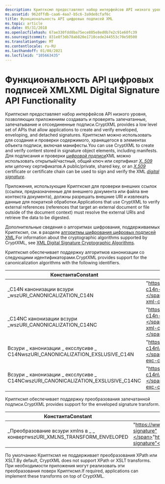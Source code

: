 ```yaml
---
description: Криптксмл предоставляет набор интерфейсов API низкого уровня, позволяющих приложениям создавать и проверять запечатанные, запечатывание и отсоединенные подписи. Криптксмл можно использовать для создания и проверки содержимого, хранящегося в элементах объекта подписи, включая манифесты.
ms.assetid: 962dffdb-caa6-4aa7-b5c6-3a9de8cfaf6c
title: Функциональность API цифровых подписей XML
ms.topic: article
ms.date: 05/31/2018
ms.openlocfilehash: 67ae330fdd8ba75ece885e8ed0b7e2c91e60fc39
ms.sourcegitcommit: 831e8f3db78ab820e1710cede244553c70e50500
ms.translationtype: MT
ms.contentlocale: ru-RU
ms.lasthandoff: 01/08/2021
ms.locfileid: "105663435"
---
```

# <a name="xml-digital-signature-api-functionality"></a><span data-ttu-id="3b90a-104">Функциональность API цифровых подписей XML</span><span class="sxs-lookup"><span data-stu-id="3b90a-104">XML Digital Signature API Functionality</span></span>

<span data-ttu-id="3b90a-105">Криптксмл предоставляет набор интерфейсов API низкого уровня, позволяющих приложениям создавать и проверять запечатанные, запечатывание и отсоединенные подписи.</span><span class="sxs-lookup"><span data-stu-id="3b90a-105">CryptXML provides a low level set of APIs that allow applications to create and verify enveloped, enveloping, and detached signatures.</span></span> <span data-ttu-id="3b90a-106">Криптксмл можно использовать для создания и проверки содержимого, хранящегося в элементах объекта подписи, включая манифесты.</span><span class="sxs-lookup"><span data-stu-id="3b90a-106">You can use CryptXML to create and verify content stored in signature object elements, including manifests.</span></span> <span data-ttu-id="3b90a-107">Для подписания и проверки [*цифровой подписи*](../secgloss/d-gly.md)XML можно использовать открытый/частный, общий ключ или сертификат [*X. 509*](../secgloss/x-gly.md) или цепочку сертификатов.</span><span class="sxs-lookup"><span data-stu-id="3b90a-107">A public/private, shared key, or an [*X.509*](../secgloss/x-gly.md) certificate or certificate chain can be used to sign and verify the XML [*digital signature*](../secgloss/d-gly.md).</span></span>

<span data-ttu-id="3b90a-108">Приложения, использующие Криптксмл для проверки внешних ссылок (ссылки, предназначенные для внешнего документа или файла вне контекста документа), должны разрешать внешние URI и извлекать данные для пократкой обработки.</span><span class="sxs-lookup"><span data-stu-id="3b90a-108">Applications that use CryptXML to verify external references (references that target an external document or file outside of the document context) must resolve the external URIs and retrieve the data to be digested.</span></span>

<span data-ttu-id="3b90a-109">Дополнительные сведения о алгоритмах шифрования, поддерживаемых Криптксмл, см. в разделе [алгоритмы шифрования цифровых подписей XML](xml-digital-signature-cryptographic-algorithms.md).</span><span class="sxs-lookup"><span data-stu-id="3b90a-109">For information about the cryptographic algorithms supported by CryptXML, see [XML Digital Signature Cryptographic Algorithms](xml-digital-signature-cryptographic-algorithms.md).</span></span>

<span data-ttu-id="3b90a-110">Криптксмл обеспечивает поддержку алгоритмов канонизации со следующими идентификаторами.</span><span class="sxs-lookup"><span data-stu-id="3b90a-110">CryptXML provides support for the canonicalization algorithms with the following identifiers.</span></span>



| <span data-ttu-id="3b90a-111">Константа</span><span class="sxs-lookup"><span data-stu-id="3b90a-111">Constant</span></span>                                              | <span data-ttu-id="3b90a-112">Значение URI</span><span class="sxs-lookup"><span data-stu-id="3b90a-112">URI value</span></span>                                                                  |
|-------------------------------------------------------|----------------------------------------------------------------------------|
| <span data-ttu-id="3b90a-113">\_C14N канонизации всзури \_</span><span class="sxs-lookup"><span data-stu-id="3b90a-113">wszURI\_CANONICALIZATION\_C14N</span></span><br/>             | <span data-ttu-id="3b90a-114">"https://www.w3.org/TR/2001/REC-xml-c14n-20010315"</span><span class="sxs-lookup"><span data-stu-id="3b90a-114">"https://www.w3.org/TR/2001/REC-xml-c14n-20010315"</span></span><br/>               |
| <span data-ttu-id="3b90a-115">\_C14NC канонизации всзури \_</span><span class="sxs-lookup"><span data-stu-id="3b90a-115">wszURI\_CANONICALIZATION\_C14NC</span></span><br/>            | <span data-ttu-id="3b90a-116">"https://www.w3.org/TR/2001/REC-xml-c14n-20010315\#WithComments"</span><span class="sxs-lookup"><span data-stu-id="3b90a-116">"https://www.w3.org/TR/2001/REC-xml-c14n-20010315\#WithComments"</span></span><br/> |
| <span data-ttu-id="3b90a-117">Всзури \_ канонизации \_ ексслусиве \_ C14N</span><span class="sxs-lookup"><span data-stu-id="3b90a-117">wszURI\_CANONICALIZATION\_EXSLUSIVE\_C14N</span></span><br/>  | <span data-ttu-id="3b90a-118">"https://www.w3.org/2001/10/xml-exc-c14n\#"</span><span class="sxs-lookup"><span data-stu-id="3b90a-118">"https://www.w3.org/2001/10/xml-exc-c14n\#"</span></span><br/>                      |
| <span data-ttu-id="3b90a-119">Всзури \_ канонизации \_ ексслусиве \_ C14NC</span><span class="sxs-lookup"><span data-stu-id="3b90a-119">wszURI\_CANONICALIZATION\_EXSLUSIVE\_C14NC</span></span><br/> | <span data-ttu-id="3b90a-120">"https://www.w3.org/2001/10/xml-exc-c14n\#WithComments"</span><span class="sxs-lookup"><span data-stu-id="3b90a-120">"https://www.w3.org/2001/10/xml-exc-c14n\#WithComments"</span></span><br/>          |



 

<span data-ttu-id="3b90a-121">Криптксмл обеспечивает поддержку преобразования запечатанной подписи.</span><span class="sxs-lookup"><span data-stu-id="3b90a-121">CryptXML provides support for the enveloped signature transform.</span></span>



| <span data-ttu-id="3b90a-122">Константа</span><span class="sxs-lookup"><span data-stu-id="3b90a-122">Constant</span></span>                                       | <span data-ttu-id="3b90a-123">Значение URI</span><span class="sxs-lookup"><span data-stu-id="3b90a-123">URI value</span></span>                                                           |
|------------------------------------------------|---------------------------------------------------------------------|
| <span data-ttu-id="3b90a-124">\_Преобразование всзури xmlns в \_ \_ конверт</span><span class="sxs-lookup"><span data-stu-id="3b90a-124">wszURI\_XMLNS\_TRANSFORM\_ENVELOPED</span></span><br/> | <span data-ttu-id="3b90a-125">"https://www.w3.org/2000/09/xmldsig\#enveloped-signature"</span><span class="sxs-lookup"><span data-stu-id="3b90a-125">"https://www.w3.org/2000/09/xmldsig\#enveloped-signature"</span></span><br/> |



 

<span data-ttu-id="3b90a-126">По умолчанию Криптксмл не поддерживает преобразования XPath или XSLT.</span><span class="sxs-lookup"><span data-stu-id="3b90a-126">By default, CryptXML does not support XPath or XSLT transforms.</span></span> <span data-ttu-id="3b90a-127">При необходимости приложения могут реализовать эти преобразования поверх Криптксмл.</span><span class="sxs-lookup"><span data-stu-id="3b90a-127">If required, applications can implement these transforms on top of CryptXML.</span></span>

 

 
